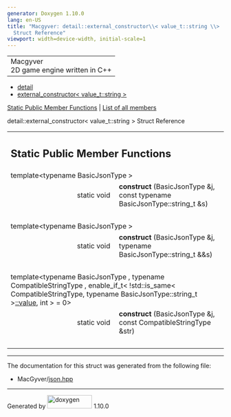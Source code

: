 ```yaml
---
generator: Doxygen 1.10.0
lang: en-US
title: "Macgyver: detail::external_constructor\\< value_t::string \\>
  Struct Reference"
viewport: width=device-width, initial-scale=1
---
```


<div id="top">

<div id="titlearea">

<table data-cellspacing="0" data-cellpadding="0">
<colgroup>
<col style="width: 100%" />
</colgroup>
<tbody>
<tr id="projectrow" class="odd">
<td id="projectalign"><div id="projectname">
Macgyver
</div>
<div id="projectbrief">
2D game engine written in C++
</div></td>
</tr>
</tbody>
</table>

</div>

<div id="main-nav">

</div>

<div id="nav-path" class="navpath">

- <a href="namespacedetail.html" class="el">detail</a>
- <a
  href="structdetail_1_1external__constructor_3_01value__t_1_1string_01_4.html"
  class="el">external_constructor&lt; value_t::string &gt;</a>

</div>

</div>

<div class="header">

<div class="summary">

[Static Public Member Functions](#pub-static-methods) \| [List of all
members](structdetail_1_1external__constructor_3_01value__t_1_1string_01_4-members.html)

</div>

<div class="headertitle">

<div class="title">

detail::external_constructor\< value_t::string \> Struct Reference

</div>

</div>

</div>

<div class="contents">

<table class="memberdecls">
<colgroup>
<col style="width: 50%" />
<col style="width: 50%" />
</colgroup>
<tbody>
<tr class="odd heading">
<td colspan="2"><h2 id="static-public-member-functions"
class="groupheader"><span id="pub-static-methods"></span> Static Public
Member Functions</h2></td>
</tr>
<tr id="r_a8d954a764f22f01af48a8ddd08c64383"
class="even memitem:a8d954a764f22f01af48a8ddd08c64383">
<td colspan="2" class="memTemplParams"><span
id="a8d954a764f22f01af48a8ddd08c64383"></span> template&lt;typename
BasicJsonType &gt;</td>
</tr>
<tr class="odd memitem:a8d954a764f22f01af48a8ddd08c64383">
<td class="memTemplItemLeft" style="text-align: right;"
data-valign="top">static void </td>
<td class="memTemplItemRight"
data-valign="bottom"><strong>construct</strong> (BasicJsonType &amp;j,
const typename BasicJsonType::string_t &amp;s)</td>
</tr>
<tr class="even separator:a8d954a764f22f01af48a8ddd08c64383">
<td colspan="2" class="memSeparator"> </td>
</tr>
<tr id="r_a317d01f7a4dd1dc217ae99e819df5f63"
class="odd memitem:a317d01f7a4dd1dc217ae99e819df5f63">
<td colspan="2" class="memTemplParams"><span
id="a317d01f7a4dd1dc217ae99e819df5f63"></span> template&lt;typename
BasicJsonType &gt;</td>
</tr>
<tr class="even memitem:a317d01f7a4dd1dc217ae99e819df5f63">
<td class="memTemplItemLeft" style="text-align: right;"
data-valign="top">static void </td>
<td class="memTemplItemRight"
data-valign="bottom"><strong>construct</strong> (BasicJsonType &amp;j,
typename BasicJsonType::string_t &amp;&amp;s)</td>
</tr>
<tr class="odd separator:a317d01f7a4dd1dc217ae99e819df5f63">
<td colspan="2" class="memSeparator"> </td>
</tr>
<tr id="r_a3615c845f5350b39610d487817788130"
class="even memitem:a3615c845f5350b39610d487817788130">
<td colspan="2" class="memTemplParams"><span
id="a3615c845f5350b39610d487817788130"></span> template&lt;typename
BasicJsonType , typename CompatibleStringType , enable_if_t&lt;
!std::is_same&lt; CompatibleStringType, typename BasicJsonType::string_t
&gt;<a
href="namespacedetail.html#a47b1bb0bbd3596589ed9187059c312efa2063c1608d6e0baf80249c42e2be5804"
class="el">::value</a>, int &gt; = 0&gt;</td>
</tr>
<tr class="odd memitem:a3615c845f5350b39610d487817788130">
<td class="memTemplItemLeft" style="text-align: right;"
data-valign="top">static void </td>
<td class="memTemplItemRight"
data-valign="bottom"><strong>construct</strong> (BasicJsonType &amp;j,
const CompatibleStringType &amp;str)</td>
</tr>
<tr class="even separator:a3615c845f5350b39610d487817788130">
<td colspan="2" class="memSeparator"> </td>
</tr>
</tbody>
</table>

------------------------------------------------------------------------

The documentation for this struct was generated from the following file:

- MacGyver/<a href="json_8hpp_source.html" class="el">json.hpp</a>

</div>

------------------------------------------------------------------------

<span class="small">Generated
by [<img src="doxygen.svg" class="footer" width="104" height="31"
alt="doxygen" />](https://www.doxygen.org/index.html) 1.10.0</span>
